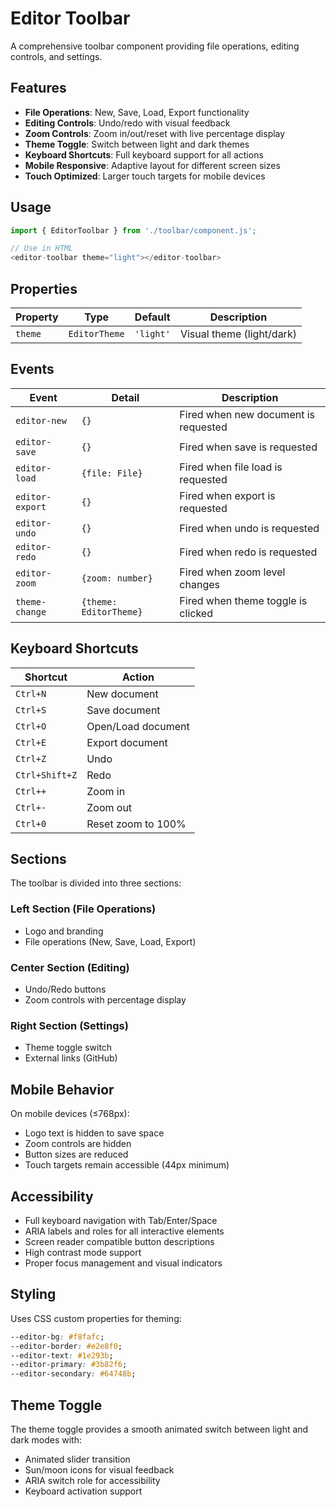 # Editor Toolbar

A comprehensive toolbar component providing file operations, editing controls, and settings.

## Features

- **File Operations**: New, Save, Load, Export functionality
- **Editing Controls**: Undo/redo with visual feedback
- **Zoom Controls**: Zoom in/out/reset with live percentage display
- **Theme Toggle**: Switch between light and dark themes
- **Keyboard Shortcuts**: Full keyboard support for all actions
- **Mobile Responsive**: Adaptive layout for different screen sizes
- **Touch Optimized**: Larger touch targets for mobile devices

## Usage

```typescript
import { EditorToolbar } from './toolbar/component.js';

// Use in HTML
<editor-toolbar theme="light"></editor-toolbar>
```

## Properties

| Property | Type | Default | Description |
|----------|------|---------|-------------|
| `theme` | `EditorTheme` | `'light'` | Visual theme (light/dark) |

## Events

| Event | Detail | Description |
|-------|--------|-------------|
| `editor-new` | `{}` | Fired when new document is requested |
| `editor-save` | `{}` | Fired when save is requested |
| `editor-load` | `{file: File}` | Fired when file load is requested |
| `editor-export` | `{}` | Fired when export is requested |
| `editor-undo` | `{}` | Fired when undo is requested |
| `editor-redo` | `{}` | Fired when redo is requested |
| `editor-zoom` | `{zoom: number}` | Fired when zoom level changes |
| `theme-change` | `{theme: EditorTheme}` | Fired when theme toggle is clicked |

## Keyboard Shortcuts

| Shortcut | Action |
|----------|--------|
| `Ctrl+N` | New document |
| `Ctrl+S` | Save document |
| `Ctrl+O` | Open/Load document |
| `Ctrl+E` | Export document |
| `Ctrl+Z` | Undo |
| `Ctrl+Shift+Z` | Redo |
| `Ctrl++` | Zoom in |
| `Ctrl+-` | Zoom out |
| `Ctrl+0` | Reset zoom to 100% |

## Sections

The toolbar is divided into three sections:

### Left Section (File Operations)
- Logo and branding
- File operations (New, Save, Load, Export)

### Center Section (Editing)
- Undo/Redo buttons
- Zoom controls with percentage display

### Right Section (Settings)
- Theme toggle switch
- External links (GitHub)

## Mobile Behavior

On mobile devices (≤768px):
- Logo text is hidden to save space
- Zoom controls are hidden
- Button sizes are reduced
- Touch targets remain accessible (44px minimum)

## Accessibility

- Full keyboard navigation with Tab/Enter/Space
- ARIA labels and roles for all interactive elements
- Screen reader compatible button descriptions
- High contrast mode support
- Proper focus management and visual indicators

## Styling

Uses CSS custom properties for theming:

```css
--editor-bg: #f8fafc;
--editor-border: #e2e8f0;
--editor-text: #1e293b;
--editor-primary: #3b82f6;
--editor-secondary: #64748b;
```

## Theme Toggle

The theme toggle provides a smooth animated switch between light and dark modes with:
- Animated slider transition
- Sun/moon icons for visual feedback
- ARIA switch role for accessibility
- Keyboard activation support
